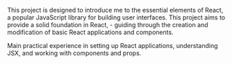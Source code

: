 This project is designed to introduce me to the essential elements of React, a popular JavaScript library for building user interfaces. This project aims to provide a solid foundation in React, - guiding through the creation and modification of basic React applications and components. 

Main practical experience in setting up React applications, understanding JSX, and working with components and props.